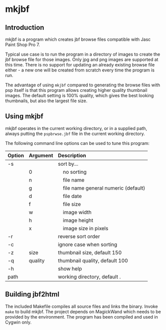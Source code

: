 # mkjbf

## Introduction

mkjbf is a program which creates jbf browse files compatible with Jasc
Paint Shop Pro 7.

Typical use case is to run the program in a directory of images to
create the jbf browse file for those images. Only jpg and png images
are supported at this time. There is no support for updating an
already existing browse file either - a new one will be created from
scratch every time the program is run.

The advantage of using `mkjbf` compared to generating the browse files
with psp itself is that this program allows creating higher quality
thumbnail images. The default setting is 100% quality, which gives the
best looking thumbnails, but also the largest file size.

## Using mkjbf

mkjbf operates in the current working directory, or in a supplied path,
always putting the `pspbrwse.jbf` file in the current working directory.

The following command line options can be used to tune this program:

Option  | Argument  | Description
:---    | :---      | :---
-s      |           | sort by...
&nbsp;  | 0         | &emsp;no sorting
&nbsp;  | n         | &emsp;file name
&nbsp;  | g         | &emsp;file name general numeric (default)
&nbsp;  | d         | &emsp;file date
&nbsp;  | f         | &emsp;file size
&nbsp;  | w         | &emsp;image width
&nbsp;  | h         | &emsp;image height
&nbsp;  | x         | &emsp;image size in pixels
-r      |           | reverse sort order
-c      |           | ignore case when sorting
-z      | size      | thumbnail size, default 150
-q      | quality   | thumbnail quality, default 100
-h      |           | show help
path    |           | working directory, default .

## Building jbf2html

The included Makefile compiles all source files and links the
binary. Invoke `make` to build mkjbf. The project depends on
MagickWand which needs to be provided by the environment. The
program has been compiled and used in Cygwin only.
